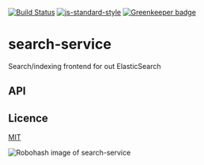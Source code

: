 [![Build Status](https://travis-ci.org/telemark/search-service.svg?branch=master)](https://travis-ci.org/telemark/search-service)
[![js-standard-style](https://img.shields.io/badge/code%20style-standard-brightgreen.svg?style=flat)](https://github.com/feross/standard)
[![Greenkeeper badge](https://badges.greenkeeper.io/telemark/micro-logs-main.svg)](https://greenkeeper.io/)

# search-service

Search/indexing frontend for out ElasticSearch

## API



## Licence

[MIT](LICENSE)

![Robohash image of search-service](https://robots.kebabstudios.party/search-service.png "Robohash image of search-service")